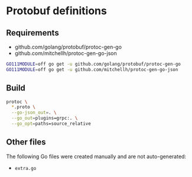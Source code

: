 # Protobuf definitions

## Requirements

- github.com/golang/protobuf/protoc-gen-go
- github.com/mitchellh/protoc-gen-go-json

```sh
GO111MODULE=off go get -u github.com/golang/protobuf/protoc-gen-go
GO111MODULE=off go get -u github.com/mitchellh/protoc-gen-go-json
```

## Build

```sh
protoc \
  *.proto \
  --go-json_out=. \
  --go_out=plugins=grpc:. \
  --go_opt=paths=source_relative
```

## Other files

The following Go files were created manually and are not auto-generated:

- `extra.go`
